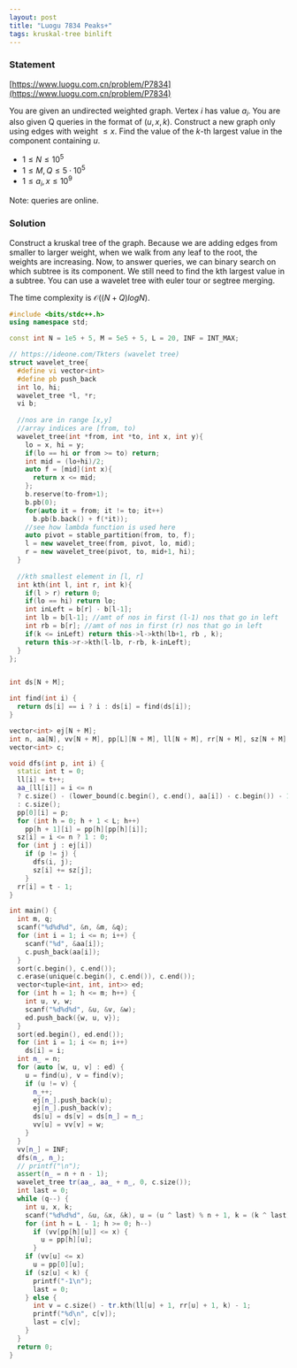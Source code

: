 ```yaml
---
layout: post
title: "Luogu 7834 Peaks+"
tags: kruskal-tree binlift
---
```


### Statement 

[https://www.luogu.com.cn/problem/P7834](https://www.luogu.com.cn/problem/P7834)

You are given an undirected weighted graph. Vertex $i$ has value $a_i$. You are also given Q queries in the format of $(u, x, k)$. Construct a new graph only using edges with weight $\leq x$. Find the value of the $k$-th largest value in the component containing $u$.

* $1\leq N\leq 10^5$
* $1\leq M, Q\leq 5\cdot 10^5$
* $1\leq a_i, x\leq 10^9$

Note: queries are online.

### Solution

Construct a kruskal tree of the graph. Because we are adding edges from smaller to larger weight, when we walk from any leaf to the root, the weights are increasing. Now, to answer queries, we can binary search on which subtree is its component. We still need to find the kth largest value in a subtree. You can use a wavelet tree with euler tour or segtree merging.

The time complexity is $\mathcal O((N+Q) log N)$.

```cpp
#include <bits/stdc++.h>
using namespace std;

const int N = 1e5 + 5, M = 5e5 + 5, L = 20, INF = INT_MAX;

// https://ideone.com/Tkters (wavelet tree)
struct wavelet_tree{
  #define vi vector<int>
  #define pb push_back
  int lo, hi;
  wavelet_tree *l, *r;
  vi b;
 
  //nos are in range [x,y]
  //array indices are [from, to)
  wavelet_tree(int *from, int *to, int x, int y){
    lo = x, hi = y;
    if(lo == hi or from >= to) return;
    int mid = (lo+hi)/2;
    auto f = [mid](int x){
      return x <= mid;
    };
    b.reserve(to-from+1);
    b.pb(0);
    for(auto it = from; it != to; it++)
      b.pb(b.back() + f(*it));
    //see how lambda function is used here  
    auto pivot = stable_partition(from, to, f);
    l = new wavelet_tree(from, pivot, lo, mid);
    r = new wavelet_tree(pivot, to, mid+1, hi);
  }
 
  //kth smallest element in [l, r]
  int kth(int l, int r, int k){
    if(l > r) return 0;
    if(lo == hi) return lo;
    int inLeft = b[r] - b[l-1];
    int lb = b[l-1]; //amt of nos in first (l-1) nos that go in left 
    int rb = b[r]; //amt of nos in first (r) nos that go in left
    if(k <= inLeft) return this->l->kth(lb+1, rb , k);
    return this->r->kth(l-lb, r-rb, k-inLeft);
  }
};


int ds[N + M];

int find(int i) {
  return ds[i] == i ? i : ds[i] = find(ds[i]);
}

vector<int> ej[N + M];
int n, aa[N], vv[N + M], pp[L][N + M], ll[N + M], rr[N + M], sz[N + M], aa_[N + M];
vector<int> c;

void dfs(int p, int i) {
  static int t = 0;
  ll[i] = t++;
  aa_[ll[i]] = i <= n
  ? c.size() - (lower_bound(c.begin(), c.end(), aa[i]) - c.begin()) - 1
  : c.size();
  pp[0][i] = p;
  for (int h = 0; h + 1 < L; h++)
    pp[h + 1][i] = pp[h][pp[h][i]];
  sz[i] = i <= n ? 1 : 0;
  for (int j : ej[i])
    if (p != j) {
      dfs(i, j);
      sz[i] += sz[j];
    }
  rr[i] = t - 1;
}

int main() {
  int m, q;
  scanf("%d%d%d", &n, &m, &q);
  for (int i = 1; i <= n; i++) {
    scanf("%d", &aa[i]);
    c.push_back(aa[i]);
  }
  sort(c.begin(), c.end());
  c.erase(unique(c.begin(), c.end()), c.end());
  vector<tuple<int, int, int>> ed;
  for (int h = 1; h <= m; h++) {
    int u, v, w;
    scanf("%d%d%d", &u, &v, &w);
    ed.push_back({w, u, v});
  }
  sort(ed.begin(), ed.end());
  for (int i = 1; i <= n; i++)
    ds[i] = i;
  int n_ = n;
  for (auto [w, u, v] : ed) {
    u = find(u), v = find(v);
    if (u != v) {
      n_++;
      ej[n_].push_back(u);
      ej[n_].push_back(v);
      ds[u] = ds[v] = ds[n_] = n_;
      vv[u] = vv[v] = w;
    }
  }
  vv[n_] = INF;
  dfs(n_, n_);
  // printf("\n");
  assert(n_ = n + n - 1);
  wavelet_tree tr(aa_, aa_ + n_, 0, c.size());
  int last = 0;
  while (q--) {
    int u, x, k;
    scanf("%d%d%d", &u, &x, &k), u = (u ^ last) % n + 1, k = (k ^ last) % n + 1, x = x ^ last;
    for (int h = L - 1; h >= 0; h--)
      if (vv[pp[h][u]] <= x) {
        u = pp[h][u];
      }
    if (vv[u] <= x)
      u = pp[0][u];
    if (sz[u] < k) {
      printf("-1\n");
      last = 0;
    } else {
      int v = c.size() - tr.kth(ll[u] + 1, rr[u] + 1, k) - 1;
      printf("%d\n", c[v]);
      last = c[v];
    }
  }
  return 0;
}
```